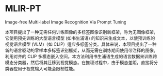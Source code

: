# MLIR-PT
Image-free Multi-label Image Recognition Via Prompt Tuning

本项目提出了一种无需任何训练图像的多标签图像识别新框架，称为无图像框架，它使用预先训练的大型语言模型 (如书生浦语) 的知识来生成文本，以使预训练的视觉语言模型 (VLM)（如 CLIP）适应多标签分类。具体来说，本项目提出了一种新的语言驱动的零样本多标签识别框架，从而无需在训练期间使用带注释的图像。利用对齐的 CLIP 多模态嵌入空间，本方法利用书生浦语生成的语言数据来训练跨模态分类器，然后将其迁移到视觉模态。在推理过程中，由于模态差距，直接将分类器应用于视觉输入可能会限制性能。
